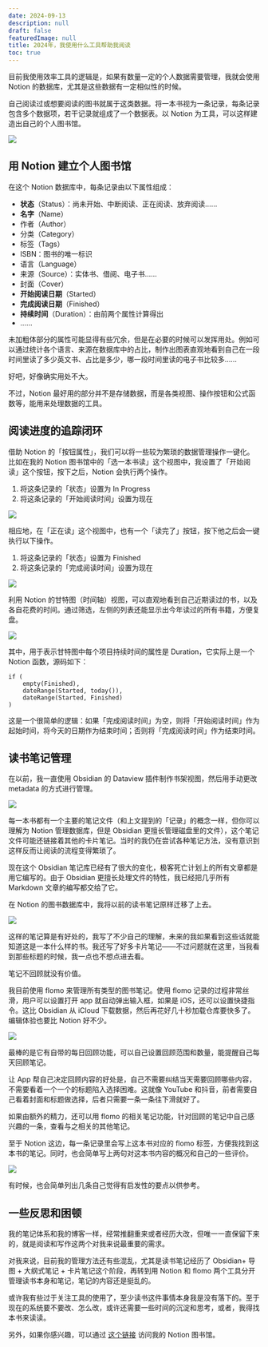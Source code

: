 ```yaml
---
date: 2024-09-13
description: null
draft: false
featuredImage: null
title: 2024年，我使用什么工具帮助我阅读
toc: true
---
```






目前我使用效率工具的逻辑是，如果有数量一定的个人数据需要管理，我就会使用 Notion 的数据库，尤其是这些数据有一定相似性的时候。

自己阅读过或想要阅读的图书就属于这类数据。将一本书视为一条记录，每条记录包含多个数据项，若干记录就组成了一个数据表。以 Notion 为工具，可以这样建造出自己的个人图书馆。

![](https://image.guhub.cn/blog/2024/notion-library.jpg)

## 用 Notion 建立个人图书馆

在这个 Notion 数据库中，每条记录由以下属性组成：

- **状态**（Status）：尚未开始、中断阅读、正在阅读、放弃阅读……
- **名字**（Name）
- 作者（Author）
- 分类（Category）
- 标签（Tags）
- ISBN：图书的唯一标识
- 语言（Language）
- 来源（Source）：实体书、借阅、电子书……
- 封面（Cover）
- **开始阅读日期**（Started）
- **完成阅读日期**（Finished）
- **持续时间**（Duration）：由前两个属性计算得出
- ……

未加粗体部分的属性可能显得有些冗余，但是在必要的时候可以发挥用处。例如可以通过统计各个语言、来源在数据库中的占比，制作出图表直观地看到自己在一段时间里读了多少英文书、占比是多少，哪一段时间里读的电子书比较多……

好吧，好像确实用处不大。

不过，Notion 最好用的部分并不是存储数据，而是各类视图、操作按钮和公式函数等，能用来处理数据的工具。

## 阅读进度的追踪闭环

借助 Notion 的「按钮属性」，我们可以将一些较为繁琐的数据管理操作一键化。比如在我的 Notion 图书馆中的「选一本书读」这个视图中，我设置了「开始阅读」这个按钮，按下之后，Notion 会执行两个操作。

1. 将这条记录的「状态」设置为 In Progress
2. 将这条记录的「开始阅读时间」设置为现在

![](https://image.guhub.cn/blog/2024/notion-library-pick-a-book.jpg)

相应地，在「正在读」这个视图中，也有一个「读完了」按钮，按下他之后会一键执行以下操作。

1. 将这条记录的「状态」设置为 Finished
2. 将这条记录的「完成阅读时间」设置为现在

![](https://image.guhub.cn/blog/2024/notion-library-done-reading.png)

利用 Notion 的甘特图（时间轴）视图，可以直观地看到自己近期读过的书，以及各自花费的时间。通过筛选，左侧的列表还能显示出今年读过的所有书籍，方便复盘。

![](https://image.guhub.cn/blog/2024/notion-library-calendar.jpg)

其中，用于表示甘特图中每个项目持续时间的属性是 Duration，它实际上是一个 Notion 函数，源码如下：

```formula
if (
	empty(Finished), 
	dateRange(Started, today()), 
	dateRange(Started, Finished) 
)
```

这是一个很简单的逻辑：如果「完成阅读时间」为空，则将「开始阅读时间」作为起始时间，将今天的日期作为结束时间；否则将「完成阅读时间」作为结束时间。

## 读书笔记管理

在以前，我一直使用 Obsidian 的 Dataview 插件制作书架视图，然后用手动更改 metadata 的方式进行管理。

![](https://image.guhub.cn/blog/2024/old-obsidian-vault.jpg)

每一本书都有一个主要的笔记文件（和上文提到的「记录」的概念一样，但你可以理解为 Notion 管理数据库，但是 Obsidian 更擅长管理磁盘里的文件），这个笔记文件可能还链接着其他的卡片笔记。当时的我仍在尝试各种笔记方法，没有意识到这样反而让阅读的流程变得繁琐了。

现在这个 Obsidian 笔记库已经有了很大的变化，极客死亡计划上的所有文章都是用它编写的。由于 Obsidian 更擅长处理文件的特性，我已经把几乎所有 Markdown 文章的编写都交给了它。

在 Notion 的图书数据库中，我将以前的读书笔记原样迁移了上去。

![](https://image.guhub.cn/blog/2024/notion-book-note.jpg)

这样的笔记算是有好处的，我写了不少自己的理解，未来的我如果看到这些话就能知道这是一本什么样的书。我还写了好多卡片笔记——不过问题就在这里，当我看到那些标题的时候，我一点也不想点进去看。

笔记不回顾就没有价值。

我目前使用 flomo 来管理所有类型的图书笔记。使用 flomo 记录的过程非常丝滑，用户可以设置打开 app 就自动弹出输入框，如果是 iOS，还可以设置快捷指令。这比 Obsidian 从 iCloud 下载数据，然后再花好几十秒加载仓库要快多了。编辑体验也要比 Notion 好不少。

![](https://image.guhub.cn/blog/2024/flomo-reading-tags.jpg)

最棒的是它有自带的每日回顾功能，可以自己设置回顾范围和数量，能提醒自己每天回顾笔记。

让 App 帮自己决定回顾内容的好处是，自己不需要纠结当天需要回顾哪些内容，不需要看着一个一个的标题陷入选择困难。这就像 YouTube 和抖音，前者需要自己看着封面和标题做选择，后者只需要一条一条往下滑就好了。

如果由额外的精力，还可以用 flomo 的相关笔记功能，针对回顾的笔记中自己感兴趣的一条，查看与之相关的其他笔记。

至于 Notion 这边，每一条记录里会写上这本书对应的 flomo 标签，方便我找到这本书的笔记。同时，也会简单写上两句对这本书内容的概况和自己的一些评价。

![](https://image.guhub.cn/blog/2024/notion-new-book-note-example.jpg)

有时候，也会简单列出几条自己觉得有启发性的要点以供参考。

## 一些反思和困顿

我的笔记体系和我的博客一样，经常推翻重来或者经历大改，但唯一一直保留下来的，就是阅读和写作这两个对我来说最重要的需求。

对我来说，目前我的管理方法还有些混乱，尤其是读书笔记经历了 Obsidian+ 导图 + 大纲式笔记 + 卡片笔记这个阶段，再转到用 Notion 和 flomo 两个工具分开管理读书本身和笔记，笔记的内容还是挺乱的。

或许我有些过于关注工具的使用了，至少读书这件事情本身我是没有落下的。至于现在的系统要不要改、怎么改，或许还需要一些时间的沉淀和思考，或者，我得找本书来读读。

另外，如果你感兴趣，可以通过 [这个链接](https://eltrac.notion.site/d8be16d4974d435dabb0ad77923f00b3?v=8fa9861a863347a7baaef713b8be2c31) 访问我的 Notion 图书馆。
